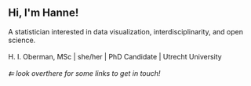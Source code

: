 ## Hi, I'm Hanne! 

A statistician interested in data visualization, interdisciplinarity, and open science. 
<br/><br/>
H. I. Oberman, MSc | she/her | PhD Candidate | Utrecht University
<br/><br/>
*⇇ look overthere for some links to get in touch!* <br/><br/>


<!--
**hanneoberman/hanneoberman** is a ✨ _special_ ✨ repository because its `README.md` (this file) appears on your GitHub profile.

Here are some ideas to get you started:

- 🔭 I’m currently working on ...
- 🌱 I’m currently learning ...
- 👯 I’m looking to collaborate on ...
- 🤔 I’m looking for help with ...
- 💬 Ask me about ...
- 📫 How to reach me: ...
- 😄 Pronouns: ...
- ⚡ Fun fact: ...
-->
